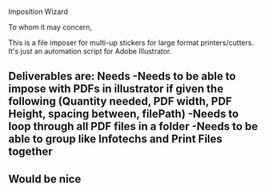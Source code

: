 Imposition Wizard

To whom it may concern,

This is a file imposer for multi-up stickers for large format printers/cutters. It's just an automation script for Adobe Illustrator.

Deliverables are:
Needs
-Needs to be able to impose with PDFs in illustrator if given the following (Quantity needed, PDF width, PDF Height, spacing between, filePath)
-Needs to loop through all PDF files in a folder
-Needs to be able to group like Infotechs and Print Files together
-

Would be nice
-
